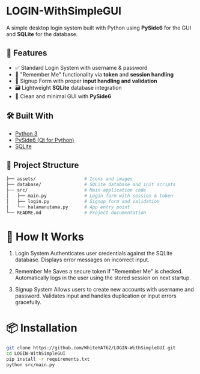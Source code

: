 # LOGIN-WithSimpleGUI

A simple desktop login system built with Python using **PySide6** for the GUI and **SQLite** for the database.

## 🚀 Features

- ✅ Standard Login System with username & password
- 🔐 "Remember Me" functionality via **token** and **session handling**
- 📝 Signup Form with proper **input handling and validation**
- 🗃️ Lightweight **SQLite** database integration
- 🧼 Clean and minimal GUI with **PySide6**

## 🛠 Built With

- [Python 3](https://www.python.org/)
- [PySide6 (Qt for Python)](https://doc.qt.io/qtforpython/)
- [SQLite](https://www.sqlite.org/index.html)

## 📂 Project Structure
``` bash
├── assets/                  # Icons and images
├── database/                # SQLite database and init scripts
├── src/                     # Main application code
│   ├── main.py              # Login form with session & token
│   ├── login.py             # Signup form and validation
│   └── halamanutama.py      # App entry point
└── README.md                # Project documentation
```

# 🔑 How It Works
1. Login System
   Authenticates user credentials against the SQLite database.
   Displays error messages on incorrect input.

2. Remember Me
   Saves a secure token if "Remember Me" is checked.
   Automatically logs in the user using the stored session on next startup.

3. Signup System
   Allows users to create new accounts with username and password.
   Validates input and handles duplication or input errors gracefully.

# 📦 Installation
``` bash
git clone https://github.com/WhiteHAT62/LOGIN-WithSimpleGUI.git
cd LOGIN-WithSimpleGUI
pip install -r requirements.txt
python src/main.py
```
